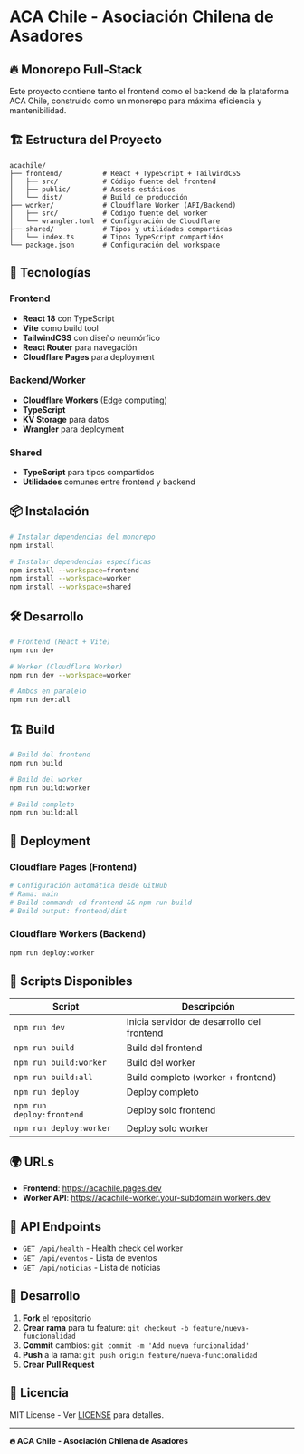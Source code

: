 # ACA Chile - Asociación Chilena de Asadores

## 🔥 Monorepo Full-Stack

Este proyecto contiene tanto el frontend como el backend de la plataforma ACA Chile, construido como un monorepo para máxima eficiencia y mantenibilidad.

## 🏗️ Estructura del Proyecto

```
acachile/
├── frontend/          # React + TypeScript + TailwindCSS
│   ├── src/           # Código fuente del frontend
│   ├── public/        # Assets estáticos
│   └── dist/          # Build de producción
├── worker/            # Cloudflare Worker (API/Backend)
│   ├── src/           # Código fuente del worker
│   └── wrangler.toml  # Configuración de Cloudflare
├── shared/            # Tipos y utilidades compartidas
│   └── index.ts       # Tipos TypeScript compartidos
└── package.json       # Configuración del workspace
```

## 🚀 Tecnologías

### Frontend
- **React 18** con TypeScript
- **Vite** como build tool
- **TailwindCSS** con diseño neumórfico
- **React Router** para navegación
- **Cloudflare Pages** para deployment

### Backend/Worker
- **Cloudflare Workers** (Edge computing)
- **TypeScript** 
- **KV Storage** para datos
- **Wrangler** para deployment

### Shared
- **TypeScript** para tipos compartidos
- **Utilidades** comunes entre frontend y backend

## 📦 Instalación

```bash
# Instalar dependencias del monorepo
npm install

# Instalar dependencias específicas
npm install --workspace=frontend
npm install --workspace=worker
npm install --workspace=shared
```

## 🛠️ Desarrollo

```bash
# Frontend (React + Vite)
npm run dev

# Worker (Cloudflare Worker)
npm run dev --workspace=worker

# Ambos en paralelo
npm run dev:all
```

## 🏗️ Build

```bash
# Build del frontend
npm run build

# Build del worker
npm run build:worker

# Build completo
npm run build:all
```

## 🚀 Deployment

### Cloudflare Pages (Frontend)
```bash
# Configuración automática desde GitHub
# Rama: main
# Build command: cd frontend && npm run build
# Build output: frontend/dist
```

### Cloudflare Workers (Backend)
```bash
npm run deploy:worker
```

## 🔧 Scripts Disponibles

| Script | Descripción |
|--------|-------------|
| `npm run dev` | Inicia servidor de desarrollo del frontend |
| `npm run build` | Build del frontend |
| `npm run build:worker` | Build del worker |
| `npm run build:all` | Build completo (worker + frontend) |
| `npm run deploy` | Deploy completo |
| `npm run deploy:frontend` | Deploy solo frontend |
| `npm run deploy:worker` | Deploy solo worker |

## 🌍 URLs

- **Frontend**: https://acachile.pages.dev
- **Worker API**: https://acachile-worker.your-subdomain.workers.dev

## 🔗 API Endpoints

- `GET /api/health` - Health check del worker
- `GET /api/eventos` - Lista de eventos
- `GET /api/noticias` - Lista de noticias

## 👥 Desarrollo

1. **Fork** el repositorio
2. **Crear rama** para tu feature: `git checkout -b feature/nueva-funcionalidad`
3. **Commit** cambios: `git commit -m 'Add nueva funcionalidad'`
4. **Push** a la rama: `git push origin feature/nueva-funcionalidad`
5. **Crear Pull Request**

## 📄 Licencia

MIT License - Ver [LICENSE](LICENSE) para detalles.

---

**🔥 ACA Chile - Asociación Chilena de Asadores**